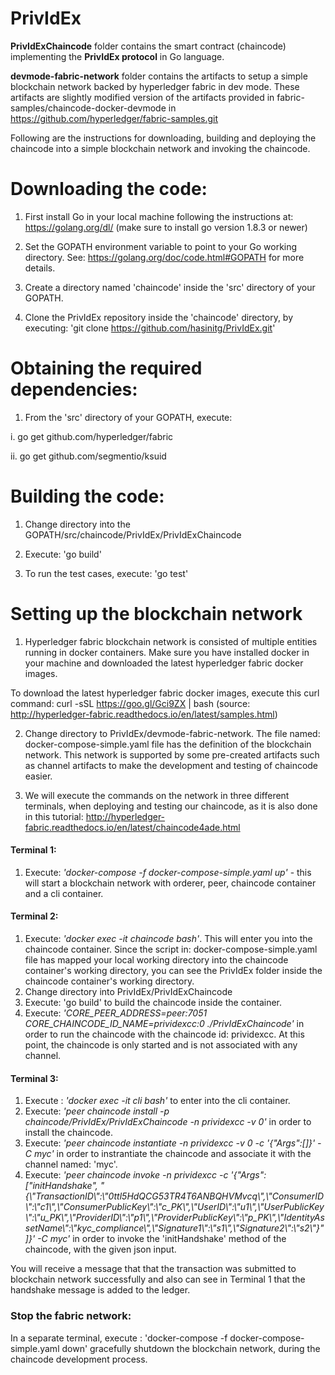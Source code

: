 # PrivIdEx

**PrivIdExChaincode**   folder contains the smart contract (chaincode) implementing the **PrivIdEx protocol** in Go language.

**devmode-fabric-network** folder contains the artifacts to setup a simple blockchain network backed by hyperledger fabric in dev mode. These artifacts are slightly modified version of the artifacts provided in fabric-samples/chaincode-docker-devmode in https://github.com/hyperledger/fabric-samples.git

Following are the instructions for downloading, building and deploying the chaincode into a simple blockchain network and invoking the chaincode.

# Downloading the code:

1. First install Go in your local machine following the instructions at: https://golang.org/dl/ (make sure to install go version 1.8.3 or newer)

2. Set the GOPATH environment variable to point to your Go working directory. See: https://golang.org/doc/code.html#GOPATH for more details.

3. Create a directory named 'chaincode' inside the 'src' directory of your GOPATH.

4. Clone the PrivIdEx repository inside the 'chaincode' directory, by executing: 'git clone https://github.com/hasinitg/PrivIdEx.git'

# Obtaining the required dependencies:

1. From the 'src' directory of your GOPATH, execute:

i. go get github.com/hyperledger/fabric

ii. go get github.com/segmentio/ksuid

# Building the code:

1. Change directory into the GOPATH/src/chaincode/PrivIdEx/PrivIdExChaincode

2. Execute: 'go build'

3. To run the test cases, execute: 'go test' 

# Setting up the blockchain network

1. Hyperledger fabric blockchain network is consisted of multiple entities running in docker containers. Make sure you have installed docker in your machine and downloaded the latest hyperledger fabric docker images. 

To download the latest hyperledger fabric docker images, execute this curl command: curl -sSL https://goo.gl/Gci9ZX | bash
(source: http://hyperledger-fabric.readthedocs.io/en/latest/samples.html)

2. Change directory to PrivIdEx/devmode-fabric-network. The file named: docker-compose-simple.yaml file has the definition of the blockchain network. This network is supported by some pre-created artifacts such as channel artifacts to make the development and testing of chaincode easier.

3. We will execute the commands on the network in three different terminals, when deploying and testing our chaincode, as it is also done in this tutorial: http://hyperledger-fabric.readthedocs.io/en/latest/chaincode4ade.html

#### Terminal 1:
1. Execute: *'docker-compose -f docker-compose-simple.yaml up'* - this will start a blockchain network with orderer, peer, chaincode container and a cli container.

#### Terminal 2:
1. Execute: *'docker exec -it chaincode bash'*. This will enter you into the chaincode container. Since the script in: docker-compose-simple.yaml file has mapped your local working directory into the chaincode container's working directory, you can see the PrivIdEx folder inside the chaincode container's working directory.
2. Change directory into PrivIdEx/PrivIdExChaincode
3. Execute: 'go build' to build the chaincode inside the container.
3. Execute: *'CORE_PEER_ADDRESS=peer:7051 CORE_CHAINCODE_ID_NAME=prividexcc:0 ./PrivIdExChaincode'* in order to run the chaincode with the chaincode id: prividexcc. At this point, the chaincode is only started and is not associated with any channel.

#### Terminal 3:
1. Execute : *'docker exec -it cli bash'* to enter into the cli container.
3. Execute: *'peer chaincode install -p chaincode/PrivIdEx/PrivIdExChaincode -n prividexcc -v 0'* in order to install the chaincode.
4. Execute: *'peer chaincode instantiate -n prividexcc -v 0 -c '{"Args":[]}' -C myc'* in order to instrantiate the chaincode and associate it with the channel named: 'myc'.
5. Execute: *'peer chaincode invoke -n prividexcc -c '{"Args":["initHandshake", "{\\"TransactionID\\":\\"0ttl5HdQCG53TR4T6ANBQHVMvcq\\",\\"ConsumerID\\":\\"c1\\",\\"ConsumerPublicKey\\":\\"c_PK\\",\\"UserID\\":\\"u1\\",\\"UserPublicKey\\":\\"u_PK\\",\\"ProviderID\\":\\"p1\\",\\"ProviderPublicKey\\":\\"p_PK\\",\\"IdentityAssetName\\":\\"kyc_compliance\\",\\"Signature1\\":\\"s1\\",\\"Signature2\\":\\"s2\\"}"]}' -C myc'* in order to invoke the 'initHandshake' method of the chaincode, with the given json input. 

You will receive a message that that the transaction was submitted to blockchain network successfully and also can see in Terminal 1 that the handshake message is added to the ledger.

### Stop the fabric network:
In a separate terminal, execute : 'docker-compose -f docker-compose-simple.yaml down' gracefully shutdown the blockchain network, during the chaincode development process.

